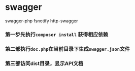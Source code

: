 # swagger
swagger-php  fsnotify  http-swagger


### 第一步先执行`composer install` 获得相应依赖

### 第二部执行`doc.php`在当前目录下生成`swagger.json`文件

### 第三部访问dist目录，显示API文档



